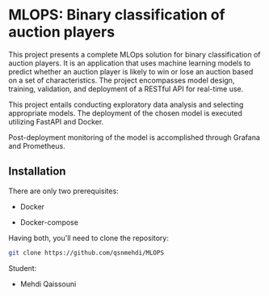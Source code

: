 # MLOPS: Binary classification of auction players

This project presents a complete MLOps solution for binary classification of auction players. It is an application that uses machine learning models to predict whether an auction player is likely to win or lose an auction based on a set of characteristics. The project encompasses model design, training, validation, and deployment of a RESTful API for real-time use.

This project entails conducting exploratory data analysis and selecting appropriate models. The deployment of the chosen model is executed utilizing FastAPI and Docker.

Post-deployment monitoring of the model is accomplished through Grafana and Prometheus.

## Installation

There are only two prerequisites:

 - Docker
 
 - Docker-compose

Having both, you'll need to clone the repository:

```bash
git clone https://github.com/qsnmehdi/MLOPS
```




Student:

 - Mehdi Qaissouni
